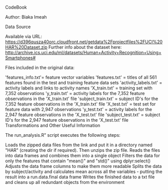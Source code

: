 CodeBook

Author: Biaka Imeah

Data Source

Available via URL: https://d396qusza40orc.cloudfront.net/getdata%2Fprojectfiles%2FUCI%20HAR%20Dataset.zip
Further info about the dataset here: http://archive.ics.uci.edu/ml/datasets/Human+Activity+Recognition+Using+Smartphones#

Files included in the original data:

'features_info.txt'= feature vector variables
'features.txt' = titles of all 561 features found in the test and training feature data sets
'activity_labels.txt' = activity labels and links to activity names
'X_train.txt' = training set with 7,352 observations
'y_train.txt' = activity labels for the 7,352 feature observations in the 'X_train.txt' file
'subject_train.txt' = subject ID's for the 7,352 feature observations in the 'X_train.txt' file
'X_test.txt' = test set for feature data with 2,947 observations
'y_test.txt' = activity labels for the 2,947 feature observations in the 'X_test.txt' file
'subject_test.txt' = subject ID's for the 2,947 feature observations in the 'X_test.txt' file
Transformations and Other Useful Information

The run_analysis.R" script executes the following steps:

Loads the zipped data files from the link and put it in a directory named "HAR" (creating the dir if required). Then unzips the zip file.
Reads the files into data frames and combines them into a single object
Filters the data for only the features that contain "mean()" and "std()" using dplyr:select()
Adjusts the data frame columns to make them more readable
Splits the data by subject/activity and calculates mean across all the variables - putting the result into a run.data.final data frame
Writes the finished data to a txt file and cleans up all redundant objects from the environment